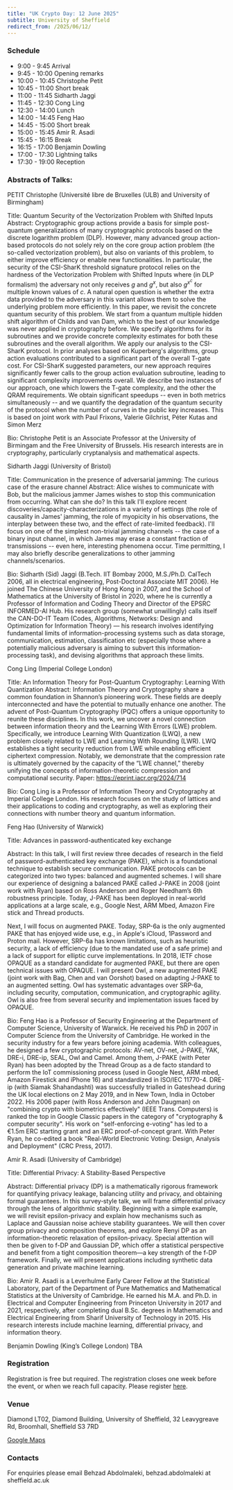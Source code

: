 ```yaml
---
title: "UK Crypto Day: 12 June 2025"
subtitle: University of Sheffield
redirect_from: /2025/06/12/
---
```


### Schedule

- 9:00 - 9:45 Arrival
- 9:45 - 10:00 Opening remarks
- 10:00 - 10:45 Christophe Petit
- 10:45 - 11:00 Short break
- 11:00 - 11:45 Sidharth Jaggi
- 11:45 - 12:30 Cong Ling
- 12:30 - 14:00 Lunch
- 14:00 - 14:45 Feng Hao
- 14:45 - 15:00 Short break
- 15:00 - 15:45 Amir R. Asadi
- 15:45 - 16:15 Break
- 16:15 - 17:00 Benjamin Dowling
- 17:00 - 17:30 Lightning talks
- 17:30 - 19:00 Reception

### Abstracts of Talks:

PETIT Christophe (Université libre de Bruxelles (ULB) and University of Birmingham)

Title:
 Quantum Security of the Vectorization Problem with Shifted Inputs
Abstract:
Cryptographic group actions provide a basis for simple post-quantum generalizations of many cryptographic protocols based on the discrete logarithm problem (DLP). However, many advanced group action-based protocols do not solely rely on the core group action problem (the so-called vectorization problem), but also on variants of this problem, to either improve efficiency or enable new functionalities. In particular, the security of the CSI-SharK threshold signature protocol relies on the hardness of the Vectorization Problem with Shifted Inputs where (in DLP formalism) the adversary not only receives $g$ and $g^x$, but also $g^{x^c}$ for multiple known values of $c$. A natural open question is whether the extra data provided to the adversary in this variant allows them to solve the underlying problem more efficiently.
In this paper, we revisit the concrete quantum security of this problem. We start from a quantum multiple hidden shift algorithm of  Childs and van Dam, which to the best of our knowledge was never applied in cryptography before. We specify algorithms for its subroutines and we provide concrete complexity estimates for both these subroutines and the overall algorithm.
We apply our analysis to the CSI-SharK protocol. In prior analyses based on Kuperberg's algorithms, group action evaluations contributed to a significant part of the overall T-gate cost. For CSI-SharK suggested parameters, our new approach requires significantly fewer calls to the group action evaluation subroutine, leading to  significant complexity improvements overall. We describe two instances of our approach, one which lowers the T-gate complexity, and the other the QRAM requirements. We obtain significant speedups -- even in both metrics simultaneously -- and we quantify the degradation of the quantum security of the protocol when the number of curves in the public key increases.  This is based on joint work with Paul Frixons, Valerie Gilchrist, Péter Kutas and Simon Merz

Bio:
Christophe Petit is an Associate Professor at the University of Birmingam and the Free University of Brussels. His research interests are in cryptography, particularly cryptanalysis and mathematical aspects.


Sidharth Jaggi (University of Bristol)

Title:
 Communication in the presence of adversarial jamming: The curious case of the erasure channel
Abstract: 
Alice wishes to communicate with Bob, but the malicious jammer James wishes to stop this communication from occurring. What can she do? In this talk I'll explore recent discoveries/capacity-characterizations in a variety of settings (the role of causality in James' jamming, the role of myopicity in his observations, the interplay between these two, and the effect of rate-limited feedback). I'll focus on one of the simplest non-trivial jamming channels -- the case of a binary input channel, in which James may erase a constant fraction of transmissions -- even here, interesting phenomena occur. Time permitting, I may also briefly describe generalizations to other jamming channels/scenarios.

Bio: 
Sidharth (Sid) Jaggi (B.Tech. IIT Bombay 2000, M.S./Ph.D. CalTech 2006, all in electrical engineering, Post-Doctoral Associate MIT 2006). He joined The Chinese University of Hong Kong in 2007, and the School of Mathematics at the University of Bristol in 2020, where he is currently a Professor of Information and Coding Theory and Director of the EPSRC INFORMED-AI Hub. His research group (somewhat unwillingly) calls itself the CAN-DO-IT Team (Codes, Algorithms, Networks: Design and Optimization for Information Theory) — his research involves identifying fundamental limits of information-processing systems such as data storage, communication, estimation, classification etc (especially those where a potentially malicious adversary is aiming to subvert this information-processing task), and devising algorithms that approach these limits.


Cong Ling (Imperial College London)

Title:
 An Information Theory for Post-Quantum Cryptography: Learning With Quantization
Abstract: 
Information Theory and Cryptography share a common foundation in Shannon’s pioneering work. These fields are deeply interconnected and have the potential to mutually enhance one another. The advent of Post-Quantum Cryptography (PQC) offers a unique opportunity to reunite these disciplines. In this work, we uncover a novel connection between information theory and the Learning With Errors (LWE) problem. Specifically, we introduce Learning With Quantization (LWQ), a new problem closely related to LWE and Learning With Rounding (LWR). LWQ establishes a tight security reduction from LWE while enabling efficient ciphertext compression. Notably, we demonstrate that the compression rate is ultimately governed by the capacity of the “LWE channel,” thereby unifying the concepts of information-theoretic compression and computational security. Paper: https://eprint.iacr.org/2024/714
 
Bio:
Cong Ling is a Professor of Information Theory and Cryptography at Imperial College London. His research focuses on the study of lattices and their applications to coding and cryptography, as well as exploring their connections with number theory and quantum information.


Feng Hao (University of Warwick)

Title: 
Advances in password-authenticated key exchange
 
Abstract:
In this talk, I will first review three decades of research in the field of password-authenticated key exchange (PAKE), which is a foundational technique to establish secure communication. PAKE protocols can be categorized into two types: balanced and augmented schemes. I will share our experience of designing a balanced PAKE called J-PAKE in 2008 (joint work with Ryan) based on Ross Anderson and Roger Needham’s 6th robustness principle. Today, J-PAKE has been deployed in real-world applications at a large scale, e.g., Google Nest, ARM Mbed, Amazon Fire stick and Thread products. 
 
Next, I will focus on augmented PAKE. Today, SRP-6a is the only augmented PAKE that has enjoyed wide use, e.g., in Apple's iCloud, 1Password and Proton mail. However, SRP-6a has known limitations, such as heuristic security, a lack of efficiency (due to the mandated use of a safe prime) and a lack of support for elliptic curve implementations. In 2018, IETF chose OPAQUE as a standard candidate for augmented PAKE, but there are open technical issues with OPAQUE. I will present Owl, a new augmented PAKE (joint work with Bag, Chen and van Oorshot) based on adapting J-PAKE to an augmented setting. Owl has systematic advantages over SRP-6a, including security, computation, communication, and cryptographic agility. Owl is also free from several security and implementation issues faced by OPAQUE.

Bio:
Feng Hao is a Professor of Security Engineering at the Department of Computer Science, University of Warwick. He received his PhD in 2007 in Computer Science from the University of Cambridge. He worked in the security industry for a few years before joining academia. With colleagues, he designed a few cryptographic protocols: AV-net, OV-net, J-PAKE, YAK, DRE-i, DRE-ip, SEAL, Owl and Camel. Among them, J-PAKE (with Peter Ryan) has been adopted by the Thread Group as a de facto standard to perform the IoT commissioning process (used in Google Nest, ARM mbed, Amazon Firestick and iPhone 16) and standardized in ISO/IEC 11770-4. DRE-ip (with Siamak Shahandashti) was successfully trialled in Gateshead during the UK local elections on 2 May 2019, and in New Town, India in October 2022. His 2006 paper (with Ross Anderson and John Daugman) on "combining crypto with biometrics effectively" (IEEE Trans. Computers) is ranked the top in Google Classic papers in the category of "cryptography & computer security". His work on "self-enforcing e-voting" has led to a €1.5m ERC starting grant and an ERC proof-of-concept grant. With Peter Ryan, he co-edited a book "Real-World Electronic Voting: Design, Analysis and Deployment" (CRC Press, 2017).


Amir R. Asadi (University of Cambridge)

Title: 
Differential Privacy: A Stability-Based Perspective

Abstract: 
Differential privacy (DP) is a mathematically rigorous framework for quantifying privacy leakage, balancing utility and privacy, and obtaining formal guarantees. In this survey‐style talk, we will frame differential privacy through the lens of algorithmic stability. Beginning with a simple example, we will revisit epsilon-privacy and explain how mechanisms such as Laplace and Gaussian noise achieve stability guarantees. We will then cover group privacy and composition theorems, and explore Renyi DP as an information-theoretic relaxation of epsilon-privacy. Special attention will then be given to f-DP and Gaussian DP, which offer a statistical perspective and benefit from a tight composition theorem—a key strength of the f-DP framework. Finally, we will present applications including synthetic data generation and private machine learning.

Bio:
Amir R. Asadi is a Leverhulme Early Career Fellow at the Statistical Laboratory, part of the Department of Pure Mathematics and Mathematical Statistics at the University of Cambridge. He earned his M.A. and Ph.D. in Electrical and Computer Engineering from Princeton University in 2017 and 2021, respectively, after completing dual B.Sc. degrees in Mathematics and Electrical Engineering from Sharif University of Technology in 2015. His research interests include machine learning, differential privacy, and information theory.


Benjamin Dowling (King’s College London) 
TBA



### Registration

Registration is free but required.
The registration closes one week before the event, or when we reach full capacity.
Please register [here](https://docs.google.com/forms/d/1nRrtpRTSfVGOVjAnW3ETP0ESgmhcEmeHIHfpyoFQOpA/viewform?edit_requested=true).

### Venue

Diamond LT02,
Diamond  Building,
University of Sheffield,
32 Leavygreave Rd, Broomhall, 
Sheffield S3 7RD


[Google Maps](https://www.google.com/maps/place/The+Diamond/@53.3817443,-1.4819343,17z/data=!3m1!4b1!4m6!3m5!1s0x48797881e28b3e81:0x611c9522ca2169ed!8m2!3d53.3817443!4d-1.4819343!16s%2Fg%2F1yglpf1x8?entry=ttu&g_ep=EgoyMDI1MDUwNy4wIKXMDSoJLDEwMjExNDUzSAFQAw%3D%3D)

### Contacts

For enquiries please email Behzad Abdolmaleki,  behzad.abdolmaleki at sheffield.ac.uk

